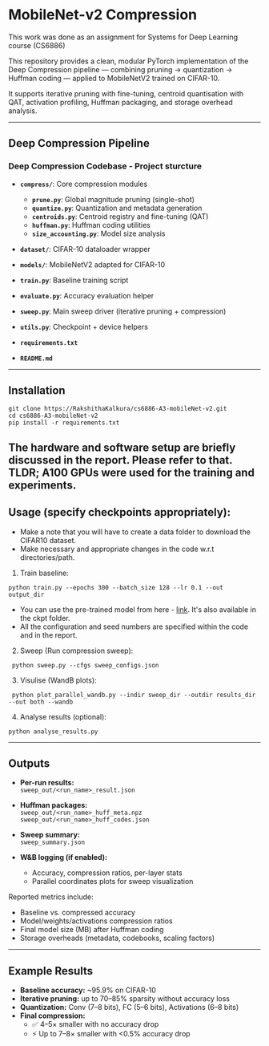 # MobileNet-v2 Compression

This work was done as an assignment for Systems for Deep Learning course (CS6886)

This repository provides a clean, modular PyTorch implementation of the Deep Compression pipeline — combining pruning → quantization → Huffman coding — applied to MobileNetV2 trained on CIFAR-10.

It supports iterative pruning with fine-tuning, centroid quantisation with QAT, activation profiling, Huffman packaging, and storage overhead analysis.

---
## Deep Compression Pipeline
### Deep Compression Codebase - Project sturcture
- **`compress/`**: Core compression modules  
  - **`prune.py`**: Global magnitude pruning (single-shot)  
  - **`quantize.py`**: Quantization and metadata generation  
  - **`centroids.py`**: Centroid registry and fine-tuning (QAT)  
  - **`huffman.py`**: Huffman coding utilities  
  - **`size_accounting.py`**: Model size analysis  

- **`dataset/`**: CIFAR-10 dataloader wrapper  
- **`models/`**: MobileNetV2 adapted for CIFAR-10  
- **`train.py`**: Baseline training script  
- **`evaluate.py`**: Accuracy evaluation helper  
- **`sweep.py`**: Main sweep driver (iterative pruning + compression)  
- **`utils.py`**: Checkpoint + device helpers  
- **`requirements.txt`**  
- **`README.md`**

---
## Installation 
```
git clone https://RakshithaKalkura/cs6886-A3-mobileNet-v2.git
cd cs6886-A3-mobileNet-v2
pip install -r requirements.txt
```
The hardware and software setup are briefly discussed in the report. Please refer to that. TLDR; A100 GPUs were used for the training and experiments.
---
## Usage (specify checkpoints appropriately):
- Make a note that you will have to create a data folder to download the CIFAR10 dataset.
- Make necessary and appropriate changes in the code w.r.t directories/path.
 1) Train baseline: 
 ``` 
 python train.py --epochs 300 --batch_size 128 --lr 0.1 --out output_dir
 ```
- You can use the pre-trained model from here - [link](https://drive.google.com/drive/folders/1OqtBDqrzRlmrvljGaIBzPc9YJflb2ieh?usp=sharing). It's also available in the  ckpt folder. 
- All the configuration and seed numbers are specified within the code and in the report.

 2) Sweep (Run compression sweep): 
 ```
  python sweep.py --cfgs sweep_configs.json
   ```
 3) Visulise (WandB plots):
  ```
   python plot_parallel_wandb.py --indir sweep_dir --outdir results_dir --out both --wandb
   ```
 4) Analyse results (optional):
```
python analyse_results.py
```
---

## Outputs

- **Per-run results:**  
  `sweep_out/<run_name>_result.json`  

- **Huffman packages:**  
  `sweep_out/<run_name>_huff_meta.npz`  
  `sweep_out/<run_name>_huff_codes.json`  

- **Sweep summary:**  
  `sweep_summary.json`  

- **W&B logging (if enabled):**  
  - Accuracy, compression ratios, per-layer stats  
  - Parallel coordinates plots for sweep visualization  

Reported metrics include:
- Baseline vs. compressed accuracy  
- Model/weights/activations compression ratios  
- Final model size (MB) after Huffman coding  
- Storage overheads (metadata, codebooks, scaling factors)  

---

## Example Results

- **Baseline accuracy:** ~95.9% on CIFAR-10  
- **Iterative pruning:** up to 70–85% sparsity without accuracy loss  
- **Quantization:** Conv (7–8 bits), FC (5–6 bits), Activations (6–8 bits)  
- **Final compression:**  
  - ✅ 4–5× smaller with no accuracy drop  
  - ⚡ Up to 7–8× smaller with <0.5% accuracy drop  
